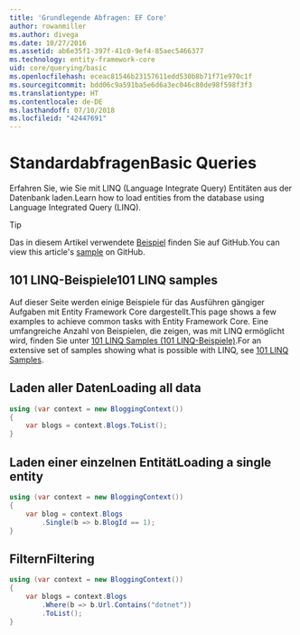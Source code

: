 ```yaml
---
title: 'Grundlegende Abfragen: EF Core'
author: rowanmiller
ms.author: divega
ms.date: 10/27/2016
ms.assetid: ab6e35f1-397f-41c0-9ef4-85aec5466377
ms.technology: entity-framework-core
uid: core/querying/basic
ms.openlocfilehash: eceac81546b23157611edd530b8b71f71e970c1f
ms.sourcegitcommit: bdd06c9a591ba5e6d6a3ec046c80de98f598f3f3
ms.translationtype: HT
ms.contentlocale: de-DE
ms.lasthandoff: 07/10/2018
ms.locfileid: "42447691"
---
```

# <a name="basic-queries"></a><span data-ttu-id="04e52-102">Standardabfragen</span><span class="sxs-lookup"><span data-stu-id="04e52-102">Basic Queries</span></span>

<span data-ttu-id="04e52-103">Erfahren Sie, wie Sie mit LINQ (Language Integrate Query) Entitäten aus der Datenbank laden.</span><span class="sxs-lookup"><span data-stu-id="04e52-103">Learn how to load entities from the database using Language Integrated Query (LINQ).</span></span>

> [!TIP]  
> <span data-ttu-id="04e52-104">Das in diesem Artikel verwendete [Beispiel](https://github.com/aspnet/EntityFramework.Docs/tree/master/samples/core/Querying) finden Sie auf GitHub.</span><span class="sxs-lookup"><span data-stu-id="04e52-104">You can view this article's [sample](https://github.com/aspnet/EntityFramework.Docs/tree/master/samples/core/Querying) on GitHub.</span></span>

## <a name="101-linq-samples"></a><span data-ttu-id="04e52-105">101 LINQ-Beispiele</span><span class="sxs-lookup"><span data-stu-id="04e52-105">101 LINQ samples</span></span>

<span data-ttu-id="04e52-106">Auf dieser Seite werden einige Beispiele für das Ausführen gängiger Aufgaben mit Entity Framework Core dargestellt.</span><span class="sxs-lookup"><span data-stu-id="04e52-106">This page shows a few examples to achieve common tasks with Entity Framework Core.</span></span> <span data-ttu-id="04e52-107">Eine umfangreiche Anzahl von Beispielen, die zeigen, was mit LINQ ermöglicht wird, finden Sie unter [101 LINQ Samples (101 LINQ-Beispiele)](https://code.msdn.microsoft.com/101-LINQ-Samples-3fb9811b).</span><span class="sxs-lookup"><span data-stu-id="04e52-107">For an extensive set of samples showing what is possible with LINQ, see [101 LINQ Samples](https://code.msdn.microsoft.com/101-LINQ-Samples-3fb9811b).</span></span>

## <a name="loading-all-data"></a><span data-ttu-id="04e52-108">Laden aller Daten</span><span class="sxs-lookup"><span data-stu-id="04e52-108">Loading all data</span></span>

<!-- [!code-csharp[Main](samples/core/Querying/Querying/Basics/Sample.cs)] -->
``` csharp
using (var context = new BloggingContext())
{
    var blogs = context.Blogs.ToList();
}
```

## <a name="loading-a-single-entity"></a><span data-ttu-id="04e52-109">Laden einer einzelnen Entität</span><span class="sxs-lookup"><span data-stu-id="04e52-109">Loading a single entity</span></span>

<!-- [!code-csharp[Main](samples/core/Querying/Querying/Basics/Sample.cs)] -->
``` csharp
using (var context = new BloggingContext())
{
    var blog = context.Blogs
        .Single(b => b.BlogId == 1);
}
```

## <a name="filtering"></a><span data-ttu-id="04e52-110">Filtern</span><span class="sxs-lookup"><span data-stu-id="04e52-110">Filtering</span></span>

<!-- [!code-csharp[Main](samples/core/Querying/Querying/Basics/Sample.cs)] -->
``` csharp
using (var context = new BloggingContext())
{
    var blogs = context.Blogs
        .Where(b => b.Url.Contains("dotnet"))
        .ToList();
}
```

